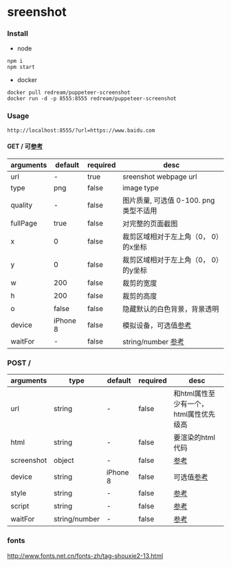 # sreenshot



### Install
* node
```shell
npm i
npm start

```
* docker
```shell
docker pull redream/puppeteer-screenshot
docker run -d -p 8555:8555 redream/puppeteer-screenshot
```

### Usage
```
http://localhost:8555/?url=https://www.baidu.com
```



#### GET /   可[参考][1]
| arguments  | default  | required  | desc  |
|---|---|---|---|
|  url | -  | true  | sreenshot webpage url  |
|  type | png  | false  | image type  |
| quality   | -  | false  | 图片质量, 可选值 0-100. png 类型不适用  |
| fullPage  | true  | false  | 对完整的页面截图  |
| x  | 0  | false  | 裁剪区域相对于左上角（0， 0）的x坐标  |
| y  | 0  | false  |  裁剪区域相对于左上角（0， 0）的y坐标  |
| w  |  200 |  false |  裁剪的宽度 |
| h  |  200 |  false |  裁剪的高度 |
| o  |  false | false  | 隐藏默认的白色背景，背景透明  |
| device  | iPhone 8  | false  | 模拟设备，可选值[参考][2]  |
|  waitFor |  - | false  | string/number [参考][7] |

### POST /
| arguments  | type | default  | required  | desc  |
|---|---|---|---| --- |
| url  | string  | -  | false  |  和html属性至少有一个，html属性优先级高    |
| html  | string  | -  | false  | 要渲染的html代码   |
| screenshot  | object  | -  | false  |  [参考][3]  |
| device  | string  | iPhone 8  | false  |  可选值[参考][4]  |
|  style | string  | -  | false  | [参考][5]   |
| script  | string  | -  | false  | [参考][6]   |
|  waitFor | string/number  | -  | false  |  [参考][7]  |

### fonts
http://www.fonts.net.cn/fonts-zh/tag-shouxie2-13.html

  [1]: https://zhaoqize.github.io/puppeteer-api-zh_CN/#/class-Page?id=pagescreenshotoptions
  [2]: https://github.com/GoogleChrome/puppeteer/blob/master/DeviceDescriptors.js
  [3]: https://zhaoqize.github.io/puppeteer-api-zh_CN/#/class-Page?id=pagescreenshotoptions
  [4]: https://github.com/GoogleChrome/puppeteer/blob/master/DeviceDescriptors.js
  [5]: https://zhaoqize.github.io/puppeteer-api-zh_CN/#/class-Page?id=pageaddstyletagoptions
  [6]: https://zhaoqize.github.io/puppeteer-api-zh_CN/#/class-Page?id=pageaddscripttagoptions
  [7]: https://zhaoqize.github.io/puppeteer-api-zh_CN/#?product=Puppeteer&version=v1.12.2&show=api-pagewaitforselectororfunctionortimeout-options-args

